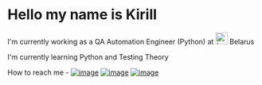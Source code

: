 <!-- ### Hi there 👋 -->

<!--
**KirillKovalkin/KirillKovalkin** is a ✨ _special_ ✨ repository because its `README.md` (this file) appears on your GitHub profile.

Here are some ideas to get you started:

- 🔭 I’m currently working on ...
- 🌱 I’m currently learning ...
- 👯 I’m looking to collaborate on ...
- 🤔 I’m looking for help with ...
- 💬 Ask me about ...
- 📫 How to reach me: ...
- 😄 Pronouns: ...
- ⚡ Fun fact: ...
-->


# Hello my name is Kirill

I'm currently working as a QA Automation Engineer (Python) at <a title="A1 Group, CC BY-SA 4.0 &lt;https://creativecommons.org/licenses/by-sa/4.0&gt;, via Wikimedia Commons" href="https://commons.wikimedia.org/wiki/File:Logo_of_A1.svg"><img width="24" alt="Logo of A1" src="https://upload.wikimedia.org/wikipedia/commons/thumb/b/b2/Logo_of_A1.svg/32px-Logo_of_A1.svg.png"></a> Belarus

I'm currently learning Python and Testing Theory

How to reach me - [![image](https://github.com/KirillKovalkin/KirillKovalkin/assets/108697657/6870704c-284f-4f00-b5c8-684bdeff9941)](https://t.me/alohaguys) [![image](https://github.com/KirillKovalkin/KirillKovalkin/assets/108697657/53ba3dc0-d7fe-41a0-b30c-2aa1dad2dc90)](https://www.linkedin.com/in/kirill-kovalkin-07329982/) [![image](https://github.com/KirillKovalkin/KirillKovalkin/assets/108697657/d024144d-f956-4cb7-98d8-bc5a37f88eed)](mailto:kiryll.kovalkin@gmail.com)


